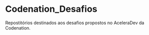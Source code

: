 # Codenation_Desafios

Repostitórios destinados aos desafios propostos no AceleraDev da Codenation.
